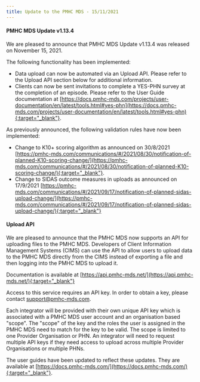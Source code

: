 ```yaml
---
title: Update to the PMHC MDS - 15/11/2021
---
```


#### PMHC MDS Update v1.13.4 ####

We are pleased to announce that PMHC MDS Update v1.13.4 was released on
November 15, 2021.

The following functionality has been implemented:
* Data upload can now be automated via an Upload API. Please refer to the
  Upload API section below for additional information.
* Clients can now be sent invitations to complete a YES-PHN survey at the
  completion of an episode. Please refer to the User Guide documentation at
  [https://docs.pmhc-mds.com/projects/user-documentation/en/latest/tools.html#yes-phn](https://docs.pmhc-mds.com/projects/user-documentation/en/latest/tools.html#yes-phn){:target="_blank"}.

As previously announced, the following validation rules have now been
implemented:
* Change to K10+ scoring algorithm as announced on 30/8/2021
  [https://pmhc-mds.com/communications/#/2021/08/30/notification-of-planned-K10-scoring-change/](https://pmhc-mds.com/communications/#/2021/08/30/notification-of-planned-K10-scoring-change/){:target="_blank"}.
* Change to SIDAS outcome measures in uploads as announced on 17/9/2021
  [https://pmhc-mds.com/communications/#/2021/09/17/notification-of-planned-sidas-upload-change/](https://pmhc-mds.com/communications/#/2021/09/17/notification-of-planned-sidas-upload-change/){:target="_blank"}

#### Upload API ####

We are pleased to announce that the PMHC MDS now supports an API for uploading
files to the PMHC MDS. Developers of Client Information Management Systems
(CIMS) can use the API to allow users to upload data to the PMHC MDS directly
from the CIMS instead of exporting a file and then logging into the PMHC MDS
to upload it.

Documentation is available at [https://api.pmhc-mds.net/](https://api.pmhc-mds.net/){:target="_blank"}

Access to this service requires an API key. In order to obtain a key, please
contact support@pmhc-mds.com.

Each integrator will be provided with their own unique API key which is
associated with a PMHC MDS user account and an organisation based "scope".
The "scope" of the key and the roles the user is assigned in the PMHC MDS need
to match for the key to be valid. The scope is limited to one Provider
Organisation or PHN. An integrator will need to request multiple API keys if
they need access to upload across multiple Provider Organisations or multiple
PHNs.

The user guides have been updated to reflect these updates. They are available
at [https://docs.pmhc-mds.com/](https://docs.pmhc-mds.com/){:target="_blank"}.
